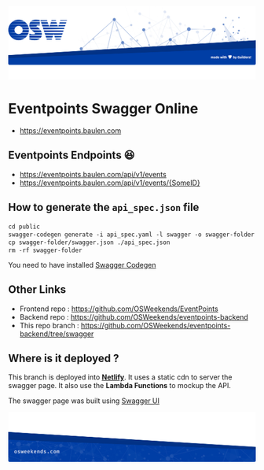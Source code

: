 ![header](https://github.com/OSWeekends/agile-project-template/raw/master/other/img/OSW-project-GitHub-template-header.jpg)

# Eventpoints Swagger Online

- https://eventpoints.baulen.com

## Eventpoints Endpoints 😆

- https://eventpoints.baulen.com/api/v1/events
- https://eventpoints.baulen.com/api/v1/events/{SomeID}

## How to generate the `api_spec.json` file

```
cd public
swagger-codegen generate -i api_spec.yaml -l swagger -o swagger-folder
cp swagger-folder/swagger.json ./api_spec.json
rm -rf swagger-folder
```

You need to have installed [Swagger Codegen](https://github.com/swagger-api/swagger-codegen)

## Other Links

- Frontend repo : https://github.com/OSWeekends/EventPoints
- Backend repo : https://github.com/OSWeekends/eventpoints-backend
- This repo branch : https://github.com/OSWeekends/eventpoints-backend/tree/swagger

## Where is it deployed ?

This branch is deployed into [**Netlify**](http://netlify.com). It uses a static cdn to server the swagger page. It also use the **Lambda Functions** to mockup the API.

The swagger page was built using [Swagger UI](https://github.com/swagger-api/swagger-ui)

![footer](https://github.com/OSWeekends/agile-project-template/raw/master/other/img/OSW-project-GitHub-template-footer.jpg)
